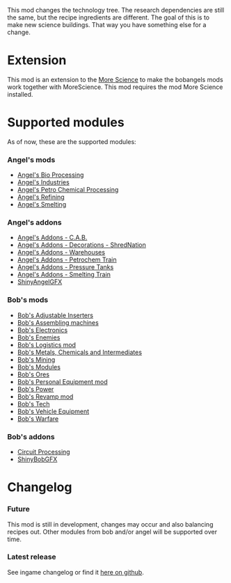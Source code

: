 This mod changes the technology tree. The research dependencies are still the same, but the recipe ingredients are different. The goal of this is to make new science buildings. That way you have something else for a change.

# Extension
This mod is an extension to the [More Science](https://mods.factorio.com/mod/MoreScience) to make the bobangels mods work together with MoreScience.
This mod requires the mod More Science installed.

# Supported modules
As of now, these are the supported modules:
### Angel's mods
+ [Angel's Bio Processing](https://mods.factorio.com/mod/angelsbioprocessing)
+ [Angel's Industries](https://mods.factorio.com/mod/angelsindustries)
+ [Angel's Petro Chemical Processing](https://mods.factorio.com/mod/angelspetrochem)
+ [Angel's Refining](https://mods.factorio.com/mod/angelsrefining)
+ [Angel's Smelting](https://mods.factorio.com/mod/angelssmelting)

### Angel's addons
+ [Angel's Addons - C.A.B.](https://mods.factorio.com/mod/angelsaddons-cab)
+ [Angel's Addons - Decorations - ShredNation](https://mods.factorio.com/mod/angelsaddons-shred)
+ [Angel's Addons - Warehouses](https://mods.factorio.com/mod/angelsaddons-warehouses)
+ [Angel's Addons - Petrochem Train](https://mods.factorio.com/mod/angelsaddons-petrotrain)
+ [Angel's Addons - Pressure Tanks](https://mods.factorio.com/mod/angelsaddons-pressuretanks)
+ [Angel's Addons - Smelting Train](https://mods.factorio.com/mod/angelsaddons-smeltingtrain)
+ [ShinyAngelGFX](https://mods.factorio.com/mod/ShinyAngelGFX)

### Bob's mods
+ [Bob's Adjustable Inserters](https://mods.factorio.com/mod/bobinserters)
+ [Bob's Assembling machines](https://mods.factorio.com/mod/bobassembly)
+ [Bob's Electronics](https://mods.factorio.com/mod/bobelectronics)
+ [Bob's Enemies](https://mods.factorio.com/mod/bobenemies)
+ [Bob's Logistics mod](https://mods.factorio.com/mod/boblogistics)
+ [Bob's Metals, Chemicals and Intermediates](https://mods.factorio.com/mod/bobplates)
+ [Bob's Mining](https://mods.factorio.com/mod/bobmining)
+ [Bob's Modules](https://mods.factorio.com/mod/bobmodules)
+ [Bob's Ores](https://mods.factorio.com/mod/bobores)
+ [Bob's Personal Equipment mod](https://mods.factorio.com/mod/bobequipment)
+ [Bob's Power](https://mods.factorio.com/mod/bobpower)
+ [Bob's Revamp mod](https://mods.factorio.com/mod/bobrevamp)
+ [Bob's Tech](https://mods.factorio.com/mod/bobtech)
+ [Bob's Vehicle Equipment](https://mods.factorio.com/mod/bobvehicleequipment)
+ [Bob's Warfare](https://mods.factorio.com/mod/bobwarfare)

### Bob's addons
+ [Circuit Processing](https://mods.factorio.com/mod/CircuitProcessing)
+ [ShinyBobGFX](https://mods.factorio.com/mod/ShinyBobGFX)

# Changelog
### Future
This mod is still in development, changes may occur and also balancing recipes out. Other modules from bob and/or angel will be supported over time.
### Latest release
See ingame changelog or find it [here on github](https://github.com/LovelySanta/FactorioMod-MoreScience-BobAngelsExtension/blob/master/changelog.txt).
